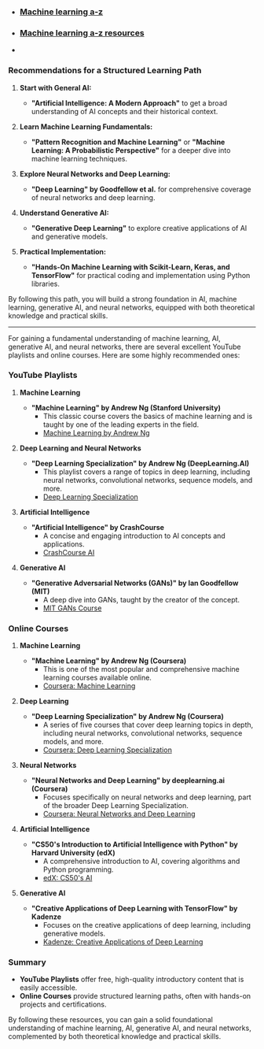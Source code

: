 
- ### [Machine learning a-z](https://sdsclub.com/machine-learning-a-z-tips-and-resources/) 
- ### [Machine learning a-z resources](https://www.linkedin.com/safety/go?url=https%3A%2F%2Fwww.dropbox.com%2Fsh%2Fyupiogdyr7p8i0p%2FAAA1GyR2dXv-NYCjlQ5l17o5a%3Fdl%3D0&trk=flagship-messaging-web&messageThreadUrn=urn%3Ali%3AmessagingThread%3A2-ODdiMzk1YmEtNzdkNS00MjM1LTljZTItNTM4ZWZkOTk4ZjhhXzAxMA%3D%3D&lipi=urn%3Ali%3Apage%3Ad_flagship3_messaging_conversation_detail%3BE48swJ%2ByRuaPF7CL%2BdIrig%3D%3D) 
- 



### Recommendations for a Structured Learning Path

1. **Start with General AI:**
    
    - **"Artificial Intelligence: A Modern Approach"** to get a broad understanding of AI concepts and their historical context.
2. **Learn Machine Learning Fundamentals:**
    
    - **"Pattern Recognition and Machine Learning"** or **"Machine Learning: A Probabilistic Perspective"** for a deeper dive into machine learning techniques.
3. **Explore Neural Networks and Deep Learning:**
    
    - **"Deep Learning" by Goodfellow et al.** for comprehensive coverage of neural networks and deep learning.
4. **Understand Generative AI:**
    
    - **"Generative Deep Learning"** to explore creative applications of AI and generative models.
5. **Practical Implementation:**
    
    - **"Hands-On Machine Learning with Scikit-Learn, Keras, and TensorFlow"** for practical coding and implementation using Python libraries.

By following this path, you will build a strong foundation in AI, machine learning, generative AI, and neural networks, equipped with both theoretical knowledge and practical skills.









---









For gaining a fundamental understanding of machine learning, AI, generative AI, and neural networks, there are several excellent YouTube playlists and online courses. Here are some highly recommended ones:

### YouTube Playlists

1. **Machine Learning**
   - **"Machine Learning" by Andrew Ng (Stanford University)**
     - This classic course covers the basics of machine learning and is taught by one of the leading experts in the field.
     - [Machine Learning by Andrew Ng](https://www.youtube.com/playlist?list=PLkP6cXJhTzRqFZSpdf1B4gzY-QBTuU3zC)

2. **Deep Learning and Neural Networks**
   - **"Deep Learning Specialization" by Andrew Ng (DeepLearning.AI)**
     - This playlist covers a range of topics in deep learning, including neural networks, convolutional networks, sequence models, and more.
     - [Deep Learning Specialization](https://www.youtube.com/playlist?list=PLkP6cXJhTzRrWfJC3p0C9b4wL5AAO1J5k)

3. **Artificial Intelligence**
   - **"Artificial Intelligence" by CrashCourse**
     - A concise and engaging introduction to AI concepts and applications.
     - [CrashCourse AI](https://www.youtube.com/playlist?list=PL8dPuuaLjXtNgK6MZucdYldNkMybYIHKR)

4. **Generative AI**
   - **"Generative Adversarial Networks (GANs)" by Ian Goodfellow (MIT)**
     - A deep dive into GANs, taught by the creator of the concept.
     - [MIT GANs Course](https://www.youtube.com/playlist?list=PLQk0W-Dx_bzn-uNuzP8TFn_d1QaMCSmFc)

### Online Courses

1. **Machine Learning**
   - **"Machine Learning" by Andrew Ng (Coursera)**
     - This is one of the most popular and comprehensive machine learning courses available online.
     - [Coursera: Machine Learning](https://www.coursera.org/learn/machine-learning)

2. **Deep Learning**
   - **"Deep Learning Specialization" by Andrew Ng (Coursera)**
     - A series of five courses that cover deep learning topics in depth, including neural networks, convolutional networks, sequence models, and more.
     - [Coursera: Deep Learning Specialization](https://www.coursera.org/specializations/deep-learning)

3. **Neural Networks**
   - **"Neural Networks and Deep Learning" by deeplearning.ai (Coursera)**
     - Focuses specifically on neural networks and deep learning, part of the broader Deep Learning Specialization.
     - [Coursera: Neural Networks and Deep Learning](https://www.coursera.org/learn/neural-networks-deep-learning)

4. **Artificial Intelligence**
   - **"CS50's Introduction to Artificial Intelligence with Python" by Harvard University (edX)**
     - A comprehensive introduction to AI, covering algorithms and Python programming.
     - [edX: CS50's AI](https://www.edx.org/course/cs50s-introduction-to-artificial-intelligence-with-python)

5. **Generative AI**
   - **"Creative Applications of Deep Learning with TensorFlow" by Kadenze**
     - Focuses on the creative applications of deep learning, including generative models.
     - [Kadenze: Creative Applications of Deep Learning](https://www.kadenze.com/courses/creative-applications-of-deep-learning-with-tensorflow-iv/info)

### Summary

- **YouTube Playlists** offer free, high-quality introductory content that is easily accessible.
- **Online Courses** provide structured learning paths, often with hands-on projects and certifications.

By following these resources, you can gain a solid foundational understanding of machine learning, AI, generative AI, and neural networks, complemented by both theoretical knowledge and practical skills.